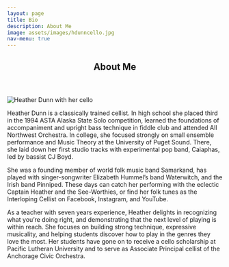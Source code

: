 ```yaml
---
layout: page
title: Bio
description: About Me
image: assets/images/hdunncello.jpg
nav-menu: true
---
```


<!-- Main -->
<div id="main" class="alt">

<!-- One -->
<section id="one">
	<div class="inner">
		<header class="major">
			<h1>About Me</h1>
		</header>

<!-- Content -->
<div class="row">
	<div class="6u 12u$(small)">
		<img src="{% link assets/images/hdunncello.jpg %}" alt="Heather Dunn with her cello" data-position="center center" />
	</div>
	<div class="6u$ 12u$(small)">
		<p>Heather Dunn is a classically trained cellist.  In high school she placed third in the 1994 ASTA Alaska State Solo competition, learned the foundations of accompaniment and upright bass technique in fiddle club and attended All Northwest Orchestra.  In college, she focused strongly on small ensemble performance and Music Theory at the University of Puget Sound.  There, she laid down her first studio tracks with experimental pop band, Caiaphas, led by bassist CJ Boyd.</p>
		<p>She was a founding member of world folk music band Samarkand, has played with singer-songwriter Elizabeth Hummel’s band Waterwitch, and the Irish band Pinniped. These days can catch her performing with the eclectic Captain Heather and the See-Worthies, or find her folk tunes as the Interloping Cellist on Facebook, Instagram, and YouTube.</p>
		<p>As a teacher with seven years experience, Heather delights in recognizing what you’re doing right, and demonstrating that the next level of playing is within reach. She focuses on building strong technique, expressive musicality, and helping students discover how to play in the genres they love the most. Her students have gone on to receive a cello scholarship at Pacific Lutheran University and to serve as Associate Principal cellist of the Anchorage Civic Orchestra.</p>
	</div>
</div>

</div>
</section>

</div>
